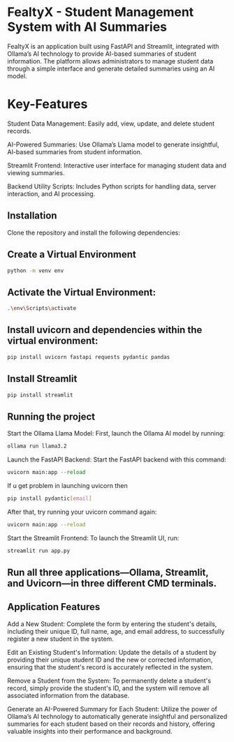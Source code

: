 # FealtyX - Student Management System with AI Summaries

FealtyX is an application built using FastAPI and Streamlit, integrated with Ollama’s AI technology to provide AI-based summaries of student information. The platform allows administrators to manage student data through a simple interface and generate detailed summaries using an AI model.

# Key-Features
Student Data Management: Easily add, view, update, and delete student records.

AI-Powered Summaries: Use Ollama’s Llama model to generate insightful, AI-based summaries from student information.

Streamlit Frontend: Interactive user interface for managing student data and viewing summaries.

Backend Utility Scripts: Includes Python scripts for handling data, server interaction, and AI processing.

## Installation
Clone the repository and install the following dependencies:


## Create a Virtual Environment
```bash
python -m venv env
```

## Activate the Virtual Environment:

```bash
.\env\Scripts\activate

```
## Install uvicorn and dependencies within the virtual environment:

```bash
pip install uvicorn fastapi requests pydantic pandas

```

## Install Streamlit

```bash
pip install streamlit

```
## Running the project

Start the Ollama Llama Model: First, launch the Ollama AI model by running:
```bash
ollama run llama3.2
```

Launch the FastAPI Backend: Start the FastAPI backend with this command:

```python
uvicorn main:app --reload
```
If u get problem in launching uvicorn then 

```bash
pip install pydantic[email]

```

After that, try running your uvicorn command again:

```bash
uvicorn main:app --reload

```

Start the Streamlit Frontend: To launch the Streamlit UI, run:

```python
streamlit run app.py
```

## Run all three applications—Ollama, Streamlit, and Uvicorn—in three different CMD terminals.

## Application Features

Add a New Student: Complete the form by entering the student's details, including their unique ID, full name, age, and email address, to successfully register a new student in the system.

Edit an Existing Student's Information: Update the details of a student by providing their unique student ID and the new or corrected information, ensuring that the student's record is accurately reflected in the system.

Remove a Student from the System: To permanently delete a student's record, simply provide the student's ID, and the system will remove all associated information from the database.

Generate an AI-Powered Summary for Each Student: Utilize the power of Ollama’s AI technology to automatically generate insightful and personalized summaries for each student based on their records and history, offering valuable insights into their performance and background.